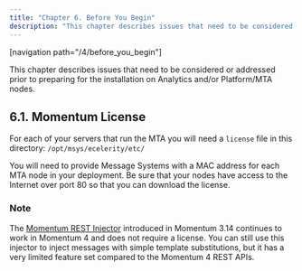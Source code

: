 ```yaml
---
title: "Chapter 6. Before You Begin"
description: "This chapter describes issues that need to be considered or addressed prior to preparing for the installation on Analytics and or Platform MTA nodes For each of your servers that run the MTA you will need a license file in this directory opt msys ecelerity etc You will need to..."
---
```


[navigation path="/4/before_you_begin"]

This chapter describes issues that need to be considered or addressed prior to preparing for the installation on Analytics and/or Platform/MTA nodes.

## <a name="byb.msg.gen.license"></a> 6.1. Momentum License

For each of your servers that run the MTA you will need a `license` file in this directory: `/opt/msys/ecelerity/etc/`

You will need to provide Message Systems with a MAC address for each MTA node in your deployment. Be sure that your nodes have access to the Internet over port 80 so that you can download the license.

### Note

The [Momentum REST Injector](/3/3-rest/) introduced in Momentum 3.14 continues to work in Momentum 4 and does not require a license. You can still use this injector to inject messages with simple template substitutions, but it has a very limited feature set compared to the Momentum 4 REST APIs.